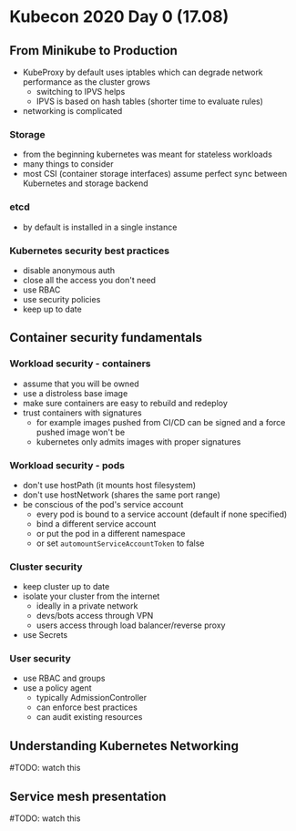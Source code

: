# Kubecon 2020 Day 0 (17.08)

## From Minikube to Production
- KubeProxy by default uses iptables which can degrade network performance as the cluster grows
    - switching to IPVS helps
    - IPVS is based on hash tables (shorter time to evaluate rules)
- networking is complicated

### Storage
- from the beginning kubernetes was meant for stateless workloads
- many things to consider
- most CSI (container storage interfaces) assume perfect sync between Kubernetes and storage backend

### etcd
- by default is installed in a single instance

### Kubernetes security best practices
- disable anonymous auth
- close all the access you don't need
- use RBAC
- use security policies
- keep up to date

## Container security fundamentals
### Workload security - containers
- assume that you will be owned
- use a distroless base image
- make sure containers are easy to rebuild and redeploy
- trust containers with signatures
    - for example images pushed from CI/CD can be signed and a force pushed image won't be
    - kubernetes only admits images with proper signatures

### Workload security - pods
- don't use hostPath (it mounts host filesystem)
- don't use hostNetwork (shares the same port range)
- be conscious of the pod's service account
    - every pod is bound to a service account (default if none specified)
    - bind a different service account
    - or put the pod in a different namespace
    - or set `automountServiceAccountToken` to false

### Cluster security
- keep cluster up to date
- isolate your cluster from the internet
    - ideally in a private network
    - devs/bots access through VPN
    - users access through load balancer/reverse proxy
- use Secrets

### User security
- use RBAC and groups
- use a policy agent
    - typically AdmissionController
    - can enforce best practices
    - can audit existing resources

## Understanding Kubernetes Networking
#TODO: watch this

## Service mesh presentation
#TODO: watch this